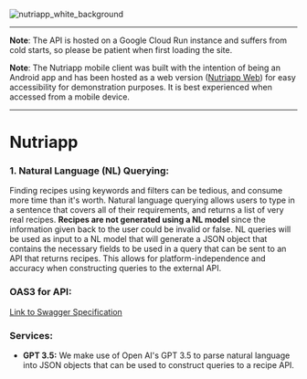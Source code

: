 ![nutriapp_white_background](https://drive.usercontent.google.com/download?id=1p_MkRoGMsKgExTQJbi9rZBWobQdNTxI_&export=view&authuser=0)

---

**Note**: The API is hosted on a Google Cloud Run instance and suffers from cold starts, so please be patient when first loading the site.

**Note**: The Nutriapp mobile client was built with the intention of being an Android app and has been hosted as a web version ([Nutriapp Web](https://project-nutriapp.web.app/)) for easy accessibility for demonstration purposes. It is best experienced when accessed from a mobile device.

---

# Nutriapp

### 1. **Natural Language (NL) Querying:**
Finding recipes using keywords and filters can be tedious, and consume more time than it's worth. Natural language querying allows users to type in a sentence that covers all of their requirements, and returns a list of very real recipes. **Recipes are not generated using a NL model** since the information given back to the user could be invalid or false. NL queries will be used as input to a NL model that will generate a JSON object that contains the necessary fields to be used in a query that can be sent to an API that returns recipes. This allows for platform-independence and accuracy when constructing queries to the external API.

### OAS3 for API:
[Link to Swagger Specification](https://nutriapp*api-test-n2sjpazr4q-ew.a.run.app/docs/)

### Services:

- ************GPT 3.5:************ We make use of Open AI's GPT 3.5 to parse natural language into JSON objects that can be used to construct queries to a recipe API.
